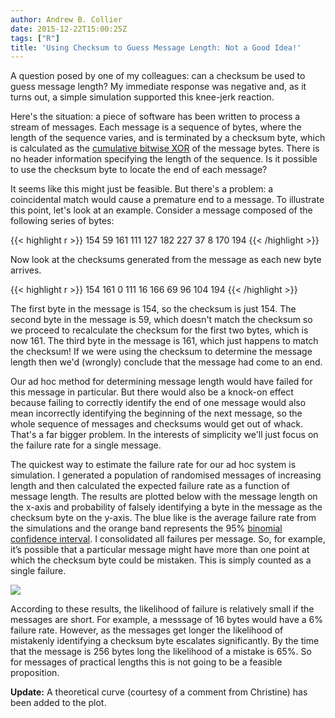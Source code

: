 ```yaml
---
author: Andrew B. Collier
date: 2015-12-22T15:00:25Z
tags: ["R"]
title: 'Using Checksum to Guess Message Length: Not a Good Idea!'
---
```


A question posed by one of my colleagues: can a checksum be used to guess message length? My immediate response was negative and, as it turns out, a simple simulation supported this knee-jerk reaction.

<!--more-->

Here's the situation: a piece of software has been written to process a stream of messages. Each message is a sequence of bytes, where the length of the sequence varies, and is terminated by a checksum byte, which is calculated as the [cumulative bitwise XOR](https://en.wikipedia.org/wiki/Bitwise_operation#XOR) of the message bytes. There is no header information specifying the length of the sequence. Is it possible to use the checksum byte to locate the end of each message?

It seems like this might just be feasible. But there's a problem: a coincidental match would cause a premature end to a message. To illustrate this point, let's look at an example. Consider a message composed of the following series of bytes:

{{< highlight r >}}
154 59 161 111 127 182 227 37 8 170 194
{{< /highlight >}}
  
Now look at the checksums generated from the message as each new byte arrives.

{{< highlight r >}}
154 161 0 111 16 166 69 96 104 194
{{< /highlight >}}
  
The first byte in the message is 154, so the checksum is just 154. The second byte in the message is 59, which doesn't match the checksum so we proceed to recalculate the checksum for the first two bytes, which is now 161. The third byte in the message is 161, which just happens to match the checksum! If we were using the checksum to determine the message length then we'd (wrongly) conclude that the message had come to an end.

Our ad hoc method for determining message length would have failed for this message in particular. But there would also be a knock-on effect because failing to correctly identify the end of one message would also mean incorrectly identifying the beginning of the next message, so the whole sequence of messages and checksums would get out of whack. That's a far bigger problem. In the interests of simplicity we'll just focus on the failure rate for a single message.

The quickest way to estimate the failure rate for our ad hoc system is simulation. I generated a population of randomised messages of increasing length and then calculated the expected failure rate as a function of message length. The results are plotted below with the message length on the x-axis and probability of falsely identifying a byte in the message as the checksum byte on the y-axis. The blue like is the average failure rate from the simulations and the orange band represents the 95% [binomial confidence interval](https://en.wikipedia.org/wiki/Binomial_proportion_confidence_interval). I consolidated all failures per message. So, for example, it’s possible that a particular message might have more than one point at which the checksum byte could be mistaken. This is simply counted as a single failure.

<img src="/img/2015/12/checksum-error-rate.png">

According to these results, the likelihood of failure is relatively small if the messages are short. For example, a messsage of 16 bytes would have a 6% failure rate. However, as the messages get longer the likelihood of mistakenly identifying a checksum byte escalates significantly. By the time that the message is 256 bytes long the likelihood of a mistake is 65%. So for messages of practical lengths this is not going to be a feasible proposition.

**Update:** A theoretical curve (courtesy of a comment from Christine) has been added to the plot.

<script src="https://gist.github.com/DataWookie/e5a80e1c8abc35bd5093.js"></script>
